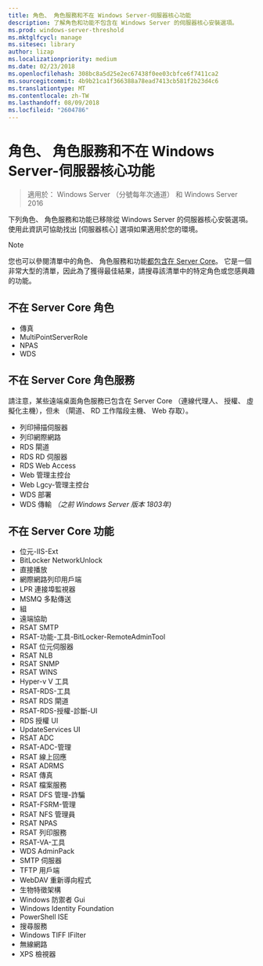 ```yaml
---
title: 角色、 角色服務和不在 Windows Server-伺服器核心功能
description: 了解角色和功能不包含在 Windows Server 的伺服器核心安裝選項。
ms.prod: windows-server-threshold
ms.mktglfcycl: manage
ms.sitesec: library
author: lizap
ms.localizationpriority: medium
ms.date: 02/23/2018
ms.openlocfilehash: 308bc8a5d25e2ec67438f0ee03cbfce6f7411ca2
ms.sourcegitcommit: 4b9b21ca1f366388a78ead7413cb581f2b23d4c6
ms.translationtype: MT
ms.contentlocale: zh-TW
ms.lasthandoff: 08/09/2018
ms.locfileid: "2604786"
---
```

# 角色、 角色服務和不在 Windows Server-伺服器核心功能

> 適用於： Windows Server （分號每年次通道） 和 Windows Server 2016

下列角色、 角色服務和功能已移除從 Windows Server 的伺服器核心安裝選項。 使用此資訊可協助找出 [伺服器核心] 選項如果適用於您的環境。

> [!NOTE]
> 您也可以參閱清單中的角色、 角色服務和功能[都包含在 Server Core](server-core-roles-and-services.md)。 它是一個非常大型的清單，因此為了獲得最佳結果，請搜尋該清單中的特定角色或您感興趣的功能。

## 不在 Server Core 角色

- 傳真
- MultiPointServerRole
- NPAS
- WDS

## 不在 Server Core 角色服務
請注意，某些遠端桌面角色服務已包含在 Server Core （連線代理人、 授權、 虛擬化主機），但未 （閘道、 RD 工作階段主機、 Web 存取）。

- 列印掃描伺服器
- 列印網際網路
- RDS 閘道
- RDS RD 伺服器
- RDS Web Access
- Web 管理主控台
- Web Lgcy-管理主控台
- WDS 部署
- WDS 傳輸 *（之前 Windows Server 版本 1803年)*

## 不在 Server Core 功能

- 位元-IIS-Ext
- BitLocker NetworkUnlock
- 直接播放
- 網際網路列印用戶端
- LPR 連接埠監視器
- MSMQ 多點傳送
- 組
- 遠端協助
- RSAT SMTP
- RSAT-功能-工具-BitLocker-RemoteAdminTool
- RSAT 位元伺服器
- RSAT NLB
- RSAT SNMP
- RSAT WINS
- Hyper-v V 工具
- RSAT-RDS-工具
- RSAT RDS 閘道
- RSAT-RDS-授權-診斷-UI
- RDS 授權 UI
- UpdateServices UI
- RSAT ADC
- RSAT-ADC-管理
- RSAT 線上回應
- RSAT ADRMS
- RSAT 傳真
- RSAT 檔案服務
- RSAT DFS 管理-詐騙
- RSAT-FSRM-管理
- RSAT NFS 管理員
- RSAT NPAS
- RSAT 列印服務
- RSAT-VA-工具
- WDS AdminPack
- SMTP 伺服器
- TFTP 用戶端
- WebDAV 重新導向程式
- 生物特徵架構
- Windows 防禦者 Gui
- Windows Identity Foundation
- PowerShell ISE
- 搜尋服務
- Windows TIFF IFilter
- 無線網路
- XPS 檢視器

